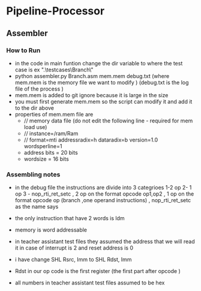 # Pipeline-Processor

## Assembler 
### How to Run 
* in the code in main funtion change the dir variable to where the test case is ex ".\\testcases\\Branch\\"
* python assembler.py Branch.asm mem.mem debug.txt  (where mem.mem is the memory file we want to modify ) (debug.txt is the log file of the process )
* mem.mem is added to git ignore because it is large in the size 
* you must first generate mem.mem so the script can modify it and add it to the dir above 
* properties of mem.mem file are 
  * // memory data file (do not edit the following line - required for mem load use)
  * // instance=/ram/Ram
  * // format=mti addressradix=h dataradix=b version=1.0 wordsperline=1
  * address bits = 20 bits 
  * wordsize = 16 bits 
### Assembling notes
 * in the debug file the instructions are divide into 3 categrioes 1-2 op  2- 1 op 3 - nop_rti_ret_setc , 2 op on the format opcode op1,op2 
   , 1 op on the format opcode op (branch ,one operand instructions) , nop_rti_ret_setc as the name says 
 * the only instruction that have 2 words is ldm
 * memory is word addressable 
 * in teacher assistant test files they assumed the address that we will read it in case of interrupt is 2 and reset address is 0
 
 * i have change SHL Rsrc, Imm to SHL Rdst, Imm
 
 * Rdst in our op code is the first register (the first part after opcode ) 
 * all numbers in teacher assistant test files assumed to be hex 
  
